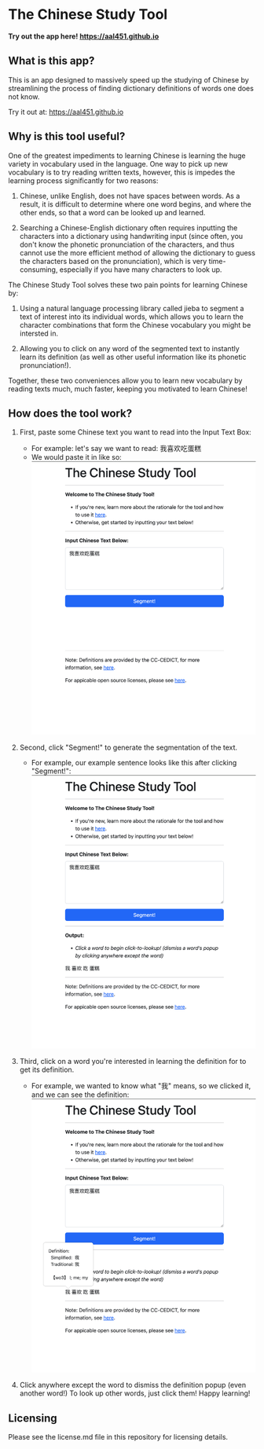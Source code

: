 
# The Chinese Study Tool
**Try out the app here! https://aal451.github.io**

## What is this app?
This is an app designed to massively speed up the studying of Chinese by streamlining the process of finding dictionary definitions of words one does not know.

Try it out at: https://aal451.github.io

## Why is this tool useful?
One of the greatest impediments to learning Chinese is learning the huge variety in vocabulary used in the language. One way to pick up new vocabulary is to try reading written texts, however, this is impedes the learning process significantly for two reasons:

1. Chinese, unlike English, does not have spaces between words. As a result, it is difficult to determine where one word begins, and where the other ends, so that a word can be looked up and learned.

2. Searching a Chinese-English dictionary often requires inputting the characters into a dictionary using handwriting input (since often, you don't know the phonetic pronunciation of the characters, and thus cannot use the more efficient method of allowing the dictionary to guess the characters based on the pronunciation), which is very time-consuming, especially if you have many characters to look up.

The Chinese Study Tool solves these two pain points for learning Chinese by:

1. Using a natural language processing library called jieba to segment a text of interest into its individual words, which allows you to learn the character combinations that form the Chinese vocabulary you might be intersted in.

2. Allowing you to click on any word of the segmented text to instantly learn its definition (as well as other useful information like its phonetic pronunciation!).

Together, these two conveniences allow you to learn new vocabulary by reading texts much, much faster, keeping you motivated to learn Chinese!

## How does the tool work?
1. First, paste some Chinese text you want to read into the Input Text Box:
    * For example: let's say we want to read: 我喜欢吃蛋糕
    * We would paste it in like so:
    ![alt text](./readmeImages/step1.png)

2. Second, click "Segment!" to generate the segmentation of the text.
    * For example, our example sentence looks like this after clicking "Segment!":
    ![alt text](./readmeImages/step2.png)

3. Third, click on a word you're interested in learning the definition for to get its definition.
    * For example, we wanted to know what "我" means, so we clicked it, and we can see the definition:
    ![alt text](./readmeImages/step3.png)

4. Click anywhere except the word to dismiss the definition popup (even another word!) To look up other words, just click them! Happy learning!

 ## Licensing
 Please see the license.md file in this repository for licensing details.